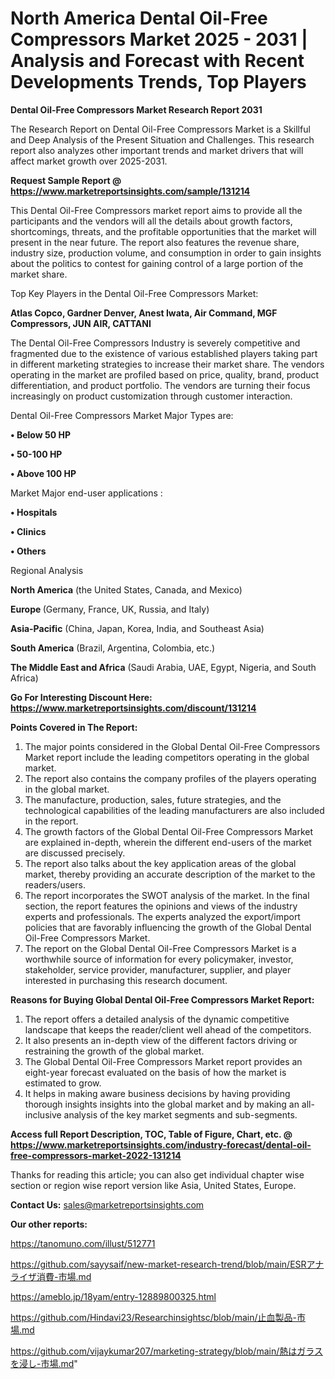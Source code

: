 # North America Dental Oil-Free Compressors Market 2025 - 2031 | Analysis and Forecast with Recent Developments Trends, Top Players

<strong>Dental Oil-Free Compressors Market Research Report 2031</strong>

The Research Report on Dental Oil-Free Compressors Market is a Skillful and Deep Analysis of the Present Situation and Challenges. This research report also analyzes other important trends and market drivers that will affect market growth over 2025-2031.

<strong>Request Sample Report @ <a href=https://www.marketreportsinsights.com/sample/131214>https://www.marketreportsinsights.com/sample/131214</a></strong>

This Dental Oil-Free Compressors market report aims to provide all the participants and the vendors will all the details about growth factors, shortcomings, threats, and the profitable opportunities that the market will present in the near future. The report also features the revenue share, industry size, production volume, and consumption in order to gain insights about the politics to contest for gaining control of a large portion of the market share.

Top Key Players in the Dental Oil-Free Compressors Market:

<strong>Atlas Copco, Gardner Denver, Anest Iwata, Air Command, MGF Compressors, JUN AIR, CATTANI</strong>

The Dental Oil-Free Compressors Industry is severely competitive and fragmented due to the existence of various established players taking part in different marketing strategies to increase their market share. The vendors operating in the market are profiled based on price, quality, brand, product differentiation, and product portfolio. The vendors are turning their focus increasingly on product customization through customer interaction.

Dental Oil-Free Compressors Market Major Types are:

<strong>• Below 50 HP

• 50-100 HP

• Above 100 HP</strong>

Market Major end-user applications :

<strong>• Hospitals

• Clinics

• Others</strong>

Regional Analysis

</u><strong><b>North America</b></strong> (the United States, Canada, and Mexico)

<strong><b>Europe </b></strong>(Germany, France, UK, Russia, and Italy)

<strong><b>Asia-Pacific</b></strong> (China, Japan, Korea, India, and Southeast Asia)

<strong><b>South America</b></strong> (Brazil, Argentina, Colombia, etc.)

<strong><b>The Middle East and Africa</b></strong> (Saudi Arabia, UAE, Egypt, Nigeria, and South Africa)

<strong>Go For Interesting Discount Here: <a href=https://www.marketreportsinsights.com/discount/131214>https://www.marketreportsinsights.com/discount/131214</a></strong>

<strong>Points Covered in The Report:</strong>
<ol>
  <li>The major points considered in the Global Dental Oil-Free Compressors Market report include the leading competitors operating in the global market.</li>
  <li>The report also contains the company profiles of the players operating in the global market.</li>
  <li>The manufacture, production, sales, future strategies, and the technological capabilities of the leading manufacturers are also included in the report.</li>
  <li>The growth factors of the Global Dental Oil-Free Compressors Market are explained in-depth, wherein the different end-users of the market are discussed precisely.</li>
  <li>The report also talks about the key application areas of the global market, thereby providing an accurate description of the market to the readers/users.</li>
  <li>The report incorporates the SWOT analysis of the market. In the final section, the report features the opinions and views of the industry experts and professionals. The experts analyzed the export/import policies that are favorably influencing the growth of the Global Dental Oil-Free Compressors Market.</li>
  <li>The report on the Global Dental Oil-Free Compressors Market is a worthwhile source of information for every policymaker, investor, stakeholder, service provider, manufacturer, supplier, and player interested in purchasing this research document.</li>
</ol>
<strong>Reasons for Buying Global Dental Oil-Free Compressors Market Report:</strong>

<ol>
  <li>The report offers a detailed analysis of the dynamic competitive landscape that keeps the reader/client well ahead of the competitors.</li>
  <li>It also presents an in-depth view of the different factors driving or restraining the growth of the global market.</li>
  <li>The Global Dental Oil-Free Compressors Market report provides an eight-year forecast evaluated on the basis of how the market is estimated to grow.</li>
  <li>It helps in making aware business decisions by having providing thorough insights insights into the global market and by making an all-inclusive analysis of the key market segments and sub-segments.</li>
</ol>
<strong>Access full Report Description, TOC, Table of Figure, Chart, etc. @ <a href=https://www.marketreportsinsights.com/industry-forecast/dental-oil-free-compressors-market-2022-131214>https://www.marketreportsinsights.com/industry-forecast/dental-oil-free-compressors-market-2022-131214</a></strong>


Thanks for reading this article; you can also get individual chapter wise section or region wise report version like Asia, United States, Europe.

<strong>Contact Us:</strong>
sales@marketreportsinsights.com

<strong>Our other reports:</strong>

<a href=https://tanomuno.com/illust/512771>https://tanomuno.com/illust/512771</a>

<a href=https://github.com/sayysaif/new-market-research-trend/blob/main/ESRアナライザ消費-市場.md>https://github.com/sayysaif/new-market-research-trend/blob/main/ESRアナライザ消費-市場.md</a>

<a href=https://ameblo.jp/18yam/entry-12889800325.html>https://ameblo.jp/18yam/entry-12889800325.html</a>

<a href=https://github.com/Hindavi23/Researchinsightsc/blob/main/止血製品-市場.md>https://github.com/Hindavi23/Researchinsightsc/blob/main/止血製品-市場.md</a>

<a href=https://github.com/vijaykumar207/marketing-strategy/blob/main/熱はガラスを浸し-市場.md>https://github.com/vijaykumar207/marketing-strategy/blob/main/熱はガラスを浸し-市場.md</a>"
